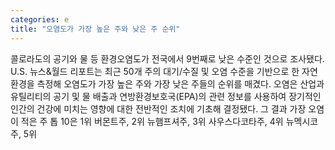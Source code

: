 ```yaml
---
categories: e
title: "오염도가 가장 높은 주와 낮은 주 순위"
---
```

콜로라도의 공기와 물 등 환경오염도가 전국에서 9번째로 낮은 수준인 것으로 조사됐다. U.S. 뉴스&월드 리포트는 최근 50개 주의 대기/수질 및 오염 수준을 기반으로 한 자연환경을 측정해 오염도가 가장 높은 주와 가장 낮은 주들의 순위를 매겼다. 오염은 산업과 유틸리티의 공기 및 물 배출과 연방환경보호국(EPA)의 관련 정보를 사용하여 장기적인 인간의 건강에 미치는 영향에 대한 전반적인 조치에 기초해 결정됐다. 그 결과 가장 오염이 적은 주 톱 10은 1위 버몬트주, 2위 뉴햄프셔주, 3위 사우스다코타주, 4위 뉴멕시코주, 5위